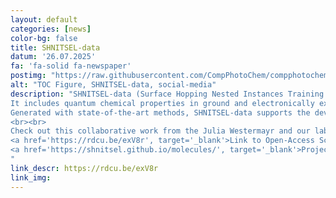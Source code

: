 ```yaml
---
layout: default
categories: [news]
color-bg: false
title: SHNITSEL-data
datum: '26.07.2025'
fa: 'fa-solid fa-newspaper'
postimg: "https://raw.githubusercontent.com/CompPhotoChem/compphotochem.github.io/main/img/gallery/TOC_shnitsel.png"
alt: "TOC Figure, SHNITSEL-data, social-media"
description: "SHNITSEL-data (Surface Hopping Nested Instances Training Set for Excited-state Learning) is an open-access dataset containing 418,870 high-accuracy ab initio data points for nine organic molecules. 
It includes quantum chemical properties in ground and electronically excited singlet and triplet states, such as energies, forces, dipole moments, nonadiabatic couplings, transition dipoles, and spin-orbit couplings. 
Generated with state-of-the-art methods, SHNITSEL-data supports the development of machine learning models for excited-state processes in photochemistry and photophysics.
<br><br>
Check out this collaborative work from the Julia Westermayr and our lab (Theodor Röhrkasten): 
<a href='https://rdcu.be/exV8r', target='_blank'>Link to Open-Access Sci Data Article</a>, 
<a href='https://shnitsel.github.io/molecules/', target='_blank'>Project Website</a>
"
link_descr: https://rdcu.be/exV8r
link_img: 
---
```


